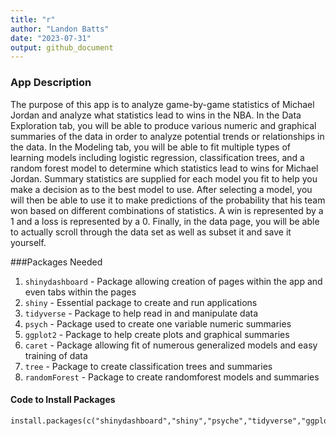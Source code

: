 ```yaml
---
title: "r"
author: "Landon Batts"
date: "2023-07-31"
output: github_document
---
```


### App Description
The purpose of this app is to analyze game-by-game statistics of Michael Jordan and analyze what statistics lead to wins in the NBA. In the Data Exploration tab, you will be able to produce various numeric and graphical summaries of the data in order to analyze potential trends or relationships in the data. In the Modeling tab, you will be able to fit multiple types of learning models including logistic regression, classification trees, and a random forest model to determine which statistics lead to wins for Michael Jordan. Summary statistics are supplied for each model you fit to help you make a decision as to the best model to use. After selecting a model, you will then be able to use it to make predictions of the probability that his team won based on different combinations of statistics. A win is represented by a 1 and a loss is represented by a 0. Finally, in the data page, you will be able to actually scroll through the data set as well as subset it and save it yourself.

###Packages Needed
1. `shinydashboard` - Package allowing creation of pages within the app and even tabs within the pages
2. `shiny` - Essential package to create and run applications
3. `tidyverse` - Package to help read in and manipulate data
4. `psych` - Package used to create one variable numeric summaries
5. `ggplot2` - Package to help create plots and graphical summaries
6. `caret` - Package allowing fit of numerous generalized models and easy training of data
7. `tree` - Package to create classification trees and summaries
8. `randomForest` - Package to create randomforest models and summaries

#### Code to Install Packages
```{r install, eval=FALSE}
install.packages(c("shinydashboard","shiny","psyche","tidyverse","ggplot2","caret","tree","randomForest"))
```